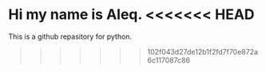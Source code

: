 Hi my name is Aleq.
<<<<<<< HEAD
=======
This is a github repasitory for python.
>>>>>>> 102f043d27de12b1f2fd7f70e872a6c117087c86
